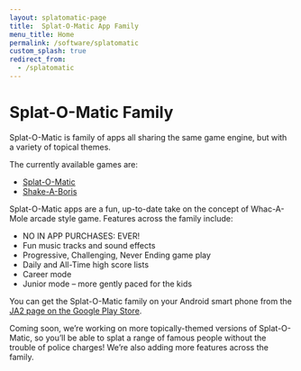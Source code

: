 ```yaml
---
layout: splatomatic-page
title:  Splat-O-Matic App Family
menu_title: Home
permalink: /software/splatomatic
custom_splash: true
redirect_from:
  - /splatomatic
---
```


# Splat-O-Matic Family

Splat-O-Matic is family of apps all sharing the same game engine, but with a variety of topical themes.

The currently available games are:

- [Splat-O-Matic](https://play.google.com/store/apps/details?id=com.ja2.splatomatic)
- [Shake-A-Boris](https://play.google.com/store/apps/details?id=com.ja2.shakeaboris)

Splat-O-Matic apps are a fun, up-to-date take on the concept of Whac-A-Mole arcade style game. Features across the family include:

- NO IN APP PURCHASES: EVER!
- Fun music tracks and sound effects
- Progressive, Challenging, Never Ending game play
- Daily and All-Time high score lists
- Career mode
- Junior mode – more gently paced for the kids

You can get the Splat-O-Matic family on your Android smart phone from the [JA2 page on the Google Play Store](https://play.google.com/store/apps/developer?id=JA2+Technologies+Ltd).

Coming soon, we’re working on more topically-themed versions of Splat-O-Matic, so you’ll be able to splat a range of famous people without the trouble of police charges! We’re also adding more features across the family.